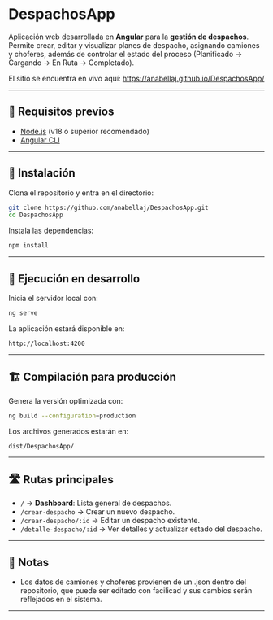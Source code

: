 # DespachosApp

Aplicación web desarrollada en **Angular** para la **gestión de despachos**.  
Permite crear, editar y visualizar planes de despacho, asignando camiones y choferes, además de controlar el estado del proceso (Planificado → Cargando → En Ruta → Completado).

El sitio se encuentra en vivo aquí: https://anabellaj.github.io/DespachosApp/ 

---

## 🚀 Requisitos previos

- [Node.js](https://nodejs.org/) (v18 o superior recomendado)  
- [Angular CLI](https://angular.dev/cli)  

---

## 🔧 Instalación

Clona el repositorio y entra en el directorio:

```bash
git clone https://github.com/anabellaj/DespachosApp.git
cd DespachosApp
````

Instala las dependencias:

```bash
npm install
```

---

## 🧪 Ejecución en desarrollo

Inicia el servidor local con:

```bash
ng serve
```

La aplicación estará disponible en:

```
http://localhost:4200
```

---

## 🏗 Compilación para producción

Genera la versión optimizada con:

```bash
ng build --configuration=production
```

Los archivos generados estarán en:

```
dist/DespachosApp/
```

---

## 🛣 Rutas principales

* `/` → **Dashboard**: Lista general de despachos.
* `/crear-despacho` → Crear un nuevo despacho.
* `/crear-despacho/:id` → Editar un despacho existente.
* `/detalle-despacho/:id` → Ver detalles y actualizar estado del despacho.

---

## 📌 Notas

* Los datos de camiones y choferes provienen de un .json dentro del repositorio, que puede ser editado con facilicad y sus cambios serán reflejados en el sistema.

---

```
```

